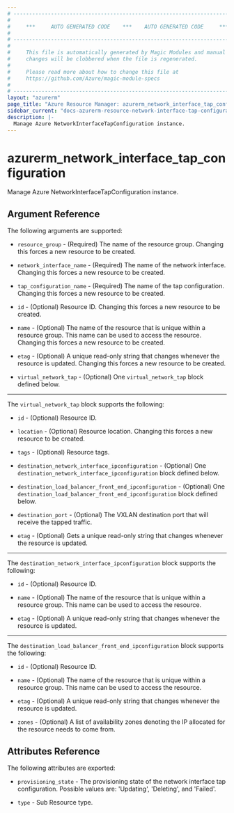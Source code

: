 ```yaml
---
# ----------------------------------------------------------------------------
#
#     ***     AUTO GENERATED CODE    ***    AUTO GENERATED CODE     ***
#
# ----------------------------------------------------------------------------
#
#     This file is automatically generated by Magic Modules and manual
#     changes will be clobbered when the file is regenerated.
#
#     Please read more about how to change this file at
#     https://github.com/Azure/magic-module-specs
#
# ----------------------------------------------------------------------------
layout: "azurerm"
page_title: "Azure Resource Manager: azurerm_network_interface_tap_configuration"
sidebar_current: "docs-azurerm-resource-network-interface-tap-configuration"
description: |-
  Manage Azure NetworkInterfaceTapConfiguration instance.
---
```


# azurerm_network_interface_tap_configuration

Manage Azure NetworkInterfaceTapConfiguration instance.


## Argument Reference

The following arguments are supported:

* `resource_group` - (Required) The name of the resource group. Changing this forces a new resource to be created.

* `network_interface_name` - (Required) The name of the network interface. Changing this forces a new resource to be created.

* `tap_configuration_name` - (Required) The name of the tap configuration. Changing this forces a new resource to be created.

* `id` - (Optional) Resource ID. Changing this forces a new resource to be created.

* `name` - (Optional) The name of the resource that is unique within a resource group. This name can be used to access the resource. Changing this forces a new resource to be created.

* `etag` - (Optional) A unique read-only string that changes whenever the resource is updated. Changing this forces a new resource to be created.

* `virtual_network_tap` - (Optional) One `virtual_network_tap` block defined below.

---

The `virtual_network_tap` block supports the following:

* `id` - (Optional) Resource ID.

* `location` - (Optional) Resource location. Changing this forces a new resource to be created.

* `tags` - (Optional) Resource tags.

* `destination_network_interface_ipconfiguration` - (Optional) One `destination_network_interface_ipconfiguration` block defined below.

* `destination_load_balancer_front_end_ipconfiguration` - (Optional) One `destination_load_balancer_front_end_ipconfiguration` block defined below.

* `destination_port` - (Optional) The VXLAN destination port that will receive the tapped traffic.

* `etag` - (Optional) Gets a unique read-only string that changes whenever the resource is updated.


---

The `destination_network_interface_ipconfiguration` block supports the following:

* `id` - (Optional) Resource ID.

* `name` - (Optional) The name of the resource that is unique within a resource group. This name can be used to access the resource.

* `etag` - (Optional) A unique read-only string that changes whenever the resource is updated.

---

The `destination_load_balancer_front_end_ipconfiguration` block supports the following:

* `id` - (Optional) Resource ID.

* `name` - (Optional) The name of the resource that is unique within a resource group. This name can be used to access the resource.

* `etag` - (Optional) A unique read-only string that changes whenever the resource is updated.

* `zones` - (Optional) A list of availability zones denoting the IP allocated for the resource needs to come from.

## Attributes Reference

The following attributes are exported:

* `provisioning_state` - The provisioning state of the network interface tap configuration. Possible values are: 'Updating', 'Deleting', and 'Failed'.

* `type` - Sub Resource type.
